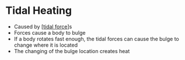 # Tidal Heating

- Caused by [[tidal force]]s
- Forces cause a body to bulge
- If a body rotates fast enough, the tidal forces can cause the bulge to change where it is located
- The changing of the bulge location creates heat

[//begin]: # "Autogenerated link references for markdown compatibility"
[tidal force]: tidal-force "Tidal Force"
[//end]: # "Autogenerated link references"